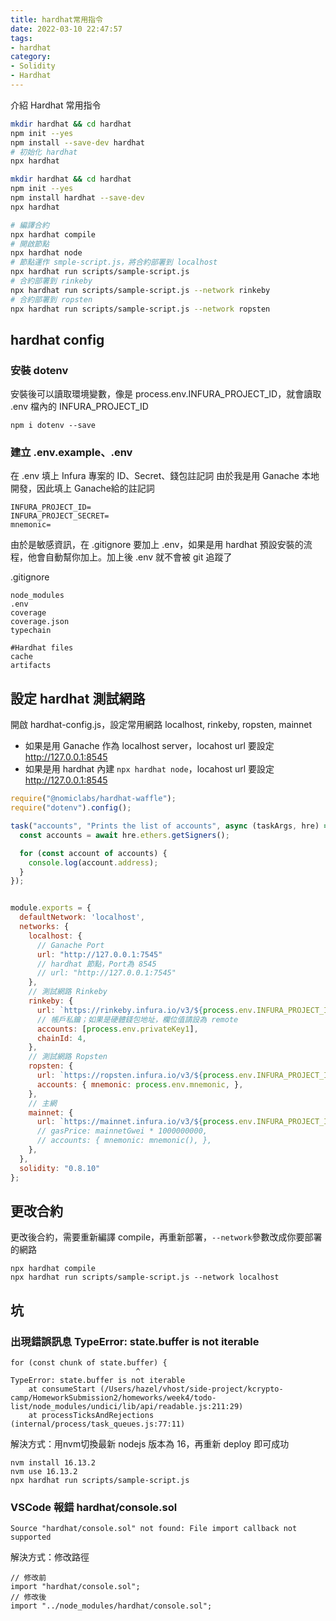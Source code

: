 ```yaml
---
title: hardhat常用指令
date: 2022-03-10 22:47:57
tags:
- hardhat
category:
- Solidity
- Hardhat
---
```

介紹 Hardhat 常用指令

``` bash
mkdir hardhat && cd hardhat
npm init --yes
npm install --save-dev hardhat
# 初始化 hardhat
npx hardhat 
```
``` bash
mkdir hardhat && cd hardhat
npm init --yes
npm install hardhat --save-dev
npx hardhat
```

``` bash
# 編譯合約
npx hardhat compile
# 開啟節點
npx hardhat node
# 節點運作 smple-script.js，將合約部署到 localhost
npx hardhat run scripts/sample-script.js
# 合約部署到 rinkeby
npx hardhat run scripts/sample-script.js --network rinkeby
# 合約部署到 ropsten
npx hardhat run scripts/sample-script.js --network ropsten
```

## hardhat config
### 安裝 dotenv
安裝後可以讀取環境變數，像是 process.env.INFURA_PROJECT_ID，就會讀取 .env 檔內的 INFURA_PROJECT_ID
```
npm i dotenv --save
```

### 建立 .env.example、.env
在 .env 填上 Infura 專案的 ID、Secret、錢包註記詞
由於我是用 Ganache 本地開發，因此填上 Ganache給的註記詞
```
INFURA_PROJECT_ID=
INFURA_PROJECT_SECRET=
mnemonic=
```
由於是敏感資訊，在 .gitignore 要加上 .env，如果是用 hardhat 預設安裝的流程，他會自動幫你加上。加上後 .env 就不會被 git 追蹤了

.gitignore
```
node_modules
.env
coverage
coverage.json
typechain

#Hardhat files
cache
artifacts
```


## 設定 hardhat 測試網路
開啟 hardhat-config.js，設定常用網路 localhost, rinkeby, ropsten, mainnet
- 如果是用 Ganache 作為 localhost server，locahost url 要設定 http://127.0.0.1:8545
- 如果是用 hardhat 內建 `npx hardhat node`，locahost url  要設定 http://127.0.0.1:8545

``` js
require("@nomiclabs/hardhat-waffle");
require("dotenv").config();

task("accounts", "Prints the list of accounts", async (taskArgs, hre) => {
  const accounts = await hre.ethers.getSigners();

  for (const account of accounts) {
    console.log(account.address);
  }
});


module.exports = {
  defaultNetwork: 'localhost',
  networks: {
    localhost: {
      // Ganache Port
      url: "http://127.0.0.1:7545"
      // hardhat 節點，Port為 8545
      // url: "http://127.0.0.1:7545"
    },
    // 測試網路 Rinkeby
    rinkeby: {
      url: `https://rinkeby.infura.io/v3/${process.env.INFURA_PROJECT_ID}`,
      // 帳戶私鑰；如果是硬體錢包地址，欄位值請設為 remote
      accounts: [process.env.privateKey1],
      chainId: 4,
    },
    // 測試網路 Ropsten
    ropsten: {
      url: `https://ropsten.infura.io/v3/${process.env.INFURA_PROJECT_ID}`,
      accounts: { mnemonic: process.env.mnemonic, },
    },
    // 主網
    mainnet: {
      url: `https://mainnet.infura.io/v3/${process.env.INFURA_PROJECT_ID}`,
      // gasPrice: mainnetGwei * 1000000000,
      // accounts: { mnemonic: mnemonic(), },
    },
  },
  solidity: "0.8.10"
};
```

## 更改合約
更改後合約，需要重新編譯 compile，再重新部署，`--network`參數改成你要部署的網路
```
npx hardhat compile
npx hardhat run scripts/sample-script.js --network localhost
```

## 坑

### 出現錯誤訊息 TypeError: state.buffer is not iterable
```
for (const chunk of state.buffer) {
                            ^
TypeError: state.buffer is not iterable
    at consumeStart (/Users/hazel/vhost/side-project/kcrypto-camp/HomeworkSubmission2/homeworks/week4/todo-list/node_modules/undici/lib/api/readable.js:211:29)
    at processTicksAndRejections (internal/process/task_queues.js:77:11)
```
解決方式：用nvm切換最新 nodejs 版本為 16，再重新 deploy 即可成功
```
nvm install 16.13.2
nvm use 16.13.2
npx hardhat run scripts/sample-script.js
```

### VSCode 報錯 hardhat/console.sol
```
Source "hardhat/console.sol" not found: File import callback not supported
```
解決方式：修改路徑
```
// 修改前
import "hardhat/console.sol";
// 修改後
import "../node_modules/hardhat/console.sol";

```